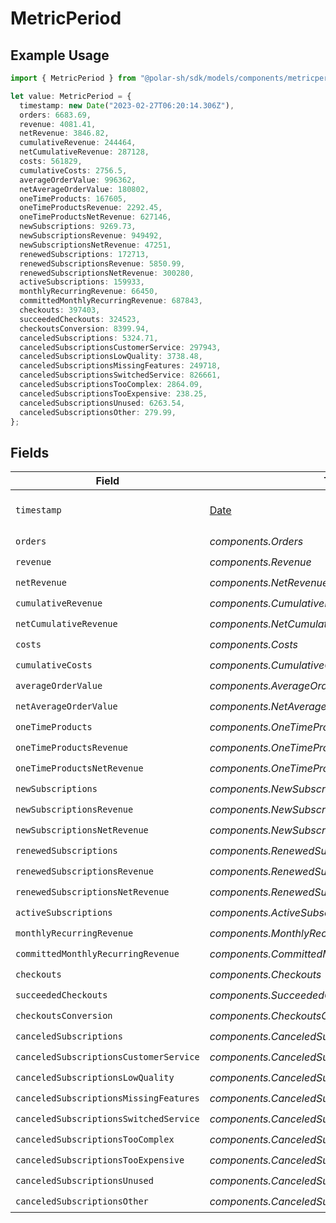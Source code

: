 # MetricPeriod

## Example Usage

```typescript
import { MetricPeriod } from "@polar-sh/sdk/models/components/metricperiod.js";

let value: MetricPeriod = {
  timestamp: new Date("2023-02-27T06:20:14.306Z"),
  orders: 6683.69,
  revenue: 4081.41,
  netRevenue: 3846.82,
  cumulativeRevenue: 244464,
  netCumulativeRevenue: 287128,
  costs: 561829,
  cumulativeCosts: 2756.5,
  averageOrderValue: 996362,
  netAverageOrderValue: 180802,
  oneTimeProducts: 167605,
  oneTimeProductsRevenue: 2292.45,
  oneTimeProductsNetRevenue: 627146,
  newSubscriptions: 9269.73,
  newSubscriptionsRevenue: 949492,
  newSubscriptionsNetRevenue: 47251,
  renewedSubscriptions: 172713,
  renewedSubscriptionsRevenue: 5850.99,
  renewedSubscriptionsNetRevenue: 300280,
  activeSubscriptions: 159933,
  monthlyRecurringRevenue: 66450,
  committedMonthlyRecurringRevenue: 687843,
  checkouts: 397403,
  succeededCheckouts: 324523,
  checkoutsConversion: 8399.94,
  canceledSubscriptions: 5324.71,
  canceledSubscriptionsCustomerService: 297943,
  canceledSubscriptionsLowQuality: 3738.48,
  canceledSubscriptionsMissingFeatures: 249718,
  canceledSubscriptionsSwitchedService: 826661,
  canceledSubscriptionsTooComplex: 2864.09,
  canceledSubscriptionsTooExpensive: 238.25,
  canceledSubscriptionsUnused: 6263.54,
  canceledSubscriptionsOther: 279.99,
};
```

## Fields

| Field                                                                                         | Type                                                                                          | Required                                                                                      | Description                                                                                   |
| --------------------------------------------------------------------------------------------- | --------------------------------------------------------------------------------------------- | --------------------------------------------------------------------------------------------- | --------------------------------------------------------------------------------------------- |
| `timestamp`                                                                                   | [Date](https://developer.mozilla.org/en-US/docs/Web/JavaScript/Reference/Global_Objects/Date) | :heavy_check_mark:                                                                            | Timestamp of this period data.                                                                |
| `orders`                                                                                      | *components.Orders*                                                                           | :heavy_check_mark:                                                                            | N/A                                                                                           |
| `revenue`                                                                                     | *components.Revenue*                                                                          | :heavy_check_mark:                                                                            | N/A                                                                                           |
| `netRevenue`                                                                                  | *components.NetRevenue*                                                                       | :heavy_check_mark:                                                                            | N/A                                                                                           |
| `cumulativeRevenue`                                                                           | *components.CumulativeRevenue*                                                                | :heavy_check_mark:                                                                            | N/A                                                                                           |
| `netCumulativeRevenue`                                                                        | *components.NetCumulativeRevenue*                                                             | :heavy_check_mark:                                                                            | N/A                                                                                           |
| `costs`                                                                                       | *components.Costs*                                                                            | :heavy_check_mark:                                                                            | N/A                                                                                           |
| `cumulativeCosts`                                                                             | *components.CumulativeCosts*                                                                  | :heavy_check_mark:                                                                            | N/A                                                                                           |
| `averageOrderValue`                                                                           | *components.AverageOrderValue*                                                                | :heavy_check_mark:                                                                            | N/A                                                                                           |
| `netAverageOrderValue`                                                                        | *components.NetAverageOrderValue*                                                             | :heavy_check_mark:                                                                            | N/A                                                                                           |
| `oneTimeProducts`                                                                             | *components.OneTimeProducts*                                                                  | :heavy_check_mark:                                                                            | N/A                                                                                           |
| `oneTimeProductsRevenue`                                                                      | *components.OneTimeProductsRevenue*                                                           | :heavy_check_mark:                                                                            | N/A                                                                                           |
| `oneTimeProductsNetRevenue`                                                                   | *components.OneTimeProductsNetRevenue*                                                        | :heavy_check_mark:                                                                            | N/A                                                                                           |
| `newSubscriptions`                                                                            | *components.NewSubscriptions*                                                                 | :heavy_check_mark:                                                                            | N/A                                                                                           |
| `newSubscriptionsRevenue`                                                                     | *components.NewSubscriptionsRevenue*                                                          | :heavy_check_mark:                                                                            | N/A                                                                                           |
| `newSubscriptionsNetRevenue`                                                                  | *components.NewSubscriptionsNetRevenue*                                                       | :heavy_check_mark:                                                                            | N/A                                                                                           |
| `renewedSubscriptions`                                                                        | *components.RenewedSubscriptions*                                                             | :heavy_check_mark:                                                                            | N/A                                                                                           |
| `renewedSubscriptionsRevenue`                                                                 | *components.RenewedSubscriptionsRevenue*                                                      | :heavy_check_mark:                                                                            | N/A                                                                                           |
| `renewedSubscriptionsNetRevenue`                                                              | *components.RenewedSubscriptionsNetRevenue*                                                   | :heavy_check_mark:                                                                            | N/A                                                                                           |
| `activeSubscriptions`                                                                         | *components.ActiveSubscriptions*                                                              | :heavy_check_mark:                                                                            | N/A                                                                                           |
| `monthlyRecurringRevenue`                                                                     | *components.MonthlyRecurringRevenue*                                                          | :heavy_check_mark:                                                                            | N/A                                                                                           |
| `committedMonthlyRecurringRevenue`                                                            | *components.CommittedMonthlyRecurringRevenue*                                                 | :heavy_check_mark:                                                                            | N/A                                                                                           |
| `checkouts`                                                                                   | *components.Checkouts*                                                                        | :heavy_check_mark:                                                                            | N/A                                                                                           |
| `succeededCheckouts`                                                                          | *components.SucceededCheckouts*                                                               | :heavy_check_mark:                                                                            | N/A                                                                                           |
| `checkoutsConversion`                                                                         | *components.CheckoutsConversion*                                                              | :heavy_check_mark:                                                                            | N/A                                                                                           |
| `canceledSubscriptions`                                                                       | *components.CanceledSubscriptions*                                                            | :heavy_check_mark:                                                                            | N/A                                                                                           |
| `canceledSubscriptionsCustomerService`                                                        | *components.CanceledSubscriptionsCustomerService*                                             | :heavy_check_mark:                                                                            | N/A                                                                                           |
| `canceledSubscriptionsLowQuality`                                                             | *components.CanceledSubscriptionsLowQuality*                                                  | :heavy_check_mark:                                                                            | N/A                                                                                           |
| `canceledSubscriptionsMissingFeatures`                                                        | *components.CanceledSubscriptionsMissingFeatures*                                             | :heavy_check_mark:                                                                            | N/A                                                                                           |
| `canceledSubscriptionsSwitchedService`                                                        | *components.CanceledSubscriptionsSwitchedService*                                             | :heavy_check_mark:                                                                            | N/A                                                                                           |
| `canceledSubscriptionsTooComplex`                                                             | *components.CanceledSubscriptionsTooComplex*                                                  | :heavy_check_mark:                                                                            | N/A                                                                                           |
| `canceledSubscriptionsTooExpensive`                                                           | *components.CanceledSubscriptionsTooExpensive*                                                | :heavy_check_mark:                                                                            | N/A                                                                                           |
| `canceledSubscriptionsUnused`                                                                 | *components.CanceledSubscriptionsUnused*                                                      | :heavy_check_mark:                                                                            | N/A                                                                                           |
| `canceledSubscriptionsOther`                                                                  | *components.CanceledSubscriptionsOther*                                                       | :heavy_check_mark:                                                                            | N/A                                                                                           |